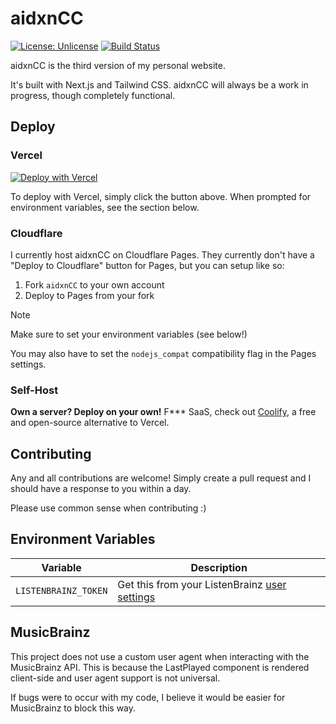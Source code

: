 # aidxnCC

[![License: Unlicense](https://img.shields.io/badge/license-Unlicense-blue.svg)](http://unlicense.org/)
[![Build Status](https://git.pontusmail.org/aidan/aidxnCC/actions/workflows/push.yml/badge.svg)](https://git.pontusmail.org/aidan/aidxnCC/actions/?workflow=push.yml)

aidxnCC is the third version of my personal website.

It's built with Next.js and Tailwind CSS. aidxnCC will always be a work in progress, though completely functional.

## Deploy

### Vercel

[![Deploy with Vercel](https://vercel.com/button)](https://vercel.com/new/clone?repository-url=https%3A%2F%2Fgithub.com%2Fihatenodejs%2FaidxnCC&env=BRAINZ_USER_AGENT,LISTENBRAINZ_TOKEN&envDescription=You%20will%20need%20both%20a%20custom%20user%20agent%20(for%20identifying%20yourself%20to%20MusicBrainz)%2C%20and%20a%20ListenBrainz%20User%20Token.%20See%20the%20README%20for%20more%20information.&envLink=https%3A%2F%2Fgithub.com%2Fihatenodejs%2FaidxnCC&project-name=aidxn-cc&repository-name=aidxnCC)

To deploy with Vercel, simply click the button above. When prompted for environment variables, see the section below.

### Cloudflare

I currently host aidxnCC on Cloudflare Pages. They currently don't have a "Deploy to Cloudflare" button for Pages, but you can setup like so:

1. Fork `aidxnCC` to your own account
2. Deploy to Pages from your fork

> [!NOTE]
> Make sure to set your environment variables (see below!)
>
> You may also have to set the `nodejs_compat` compatibility flag in the Pages settings.

### Self-Host

**Own a server? Deploy on your own!** F*** SaaS, check out [Coolify](https://coolify.io/), a free and open-source alternative to Vercel.

## Contributing

Any and all contributions are welcome! Simply create a pull request and I should have a response to you within a day.

Please use common sense when contributing :)

## Environment Variables

| Variable             | Description                                                                         |
|----------------------|-------------------------------------------------------------------------------------|
| `LISTENBRAINZ_TOKEN` | Get this from your ListenBrainz [user settings](https://listenbrainz.org/settings/) |

## MusicBrainz

This project does not use a custom user agent when interacting with the MusicBrainz API. This is because the LastPlayed component is rendered client-side and user agent support is not universal.

If bugs were to occur with my code, I believe it would be easier for MusicBrainz to block this way.
